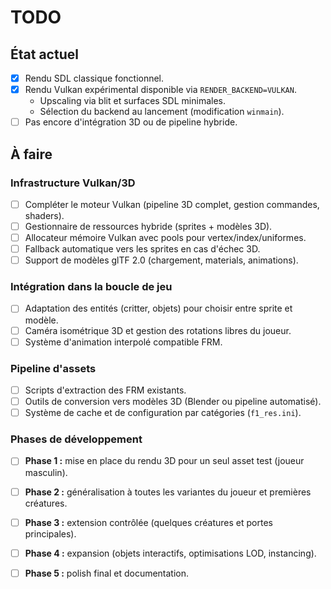 # TODO

## État actuel

- [x] Rendu SDL classique fonctionnel.
- [x] Rendu Vulkan expérimental disponible via `RENDER_BACKEND=VULKAN`.
  - Upscaling via blit et surfaces SDL minimales.
  - Sélection du backend au lancement (modification `winmain`).
- [ ] Pas encore d'intégration 3D ou de pipeline hybride.

## À faire

### Infrastructure Vulkan/3D
- [ ] Compléter le moteur Vulkan (pipeline 3D complet, gestion commandes, shaders).
- [ ] Gestionnaire de ressources hybride (sprites + modèles 3D).
- [ ] Allocateur mémoire Vulkan avec pools pour vertex/index/uniformes.
- [ ] Fallback automatique vers les sprites en cas d'échec 3D.
- [ ] Support de modèles glTF 2.0 (chargement, materials, animations).

### Intégration dans la boucle de jeu
- [ ] Adaptation des entités (critter, objets) pour choisir entre sprite et modèle.
- [ ] Caméra isométrique 3D et gestion des rotations libres du joueur.
- [ ] Système d'animation interpolé compatible FRM.

### Pipeline d'assets
- [ ] Scripts d'extraction des FRM existants.
- [ ] Outils de conversion vers modèles 3D (Blender ou pipeline automatisé).
- [ ] Système de cache et de configuration par catégories (`f1_res.ini`).

### Phases de développement
- [ ] **Phase 1 :** mise en place du rendu 3D pour un seul asset test (joueur masculin).
- [ ] **Phase 2 :** généralisation à toutes les variantes du joueur et premières créatures.
- [ ] **Phase 3 :** extension contrôlée (quelques créatures et portes principales).
- [ ] **Phase 4 :** expansion (objets interactifs, optimisations LOD, instancing).
- [ ] **Phase 5 :** polish final et documentation.

